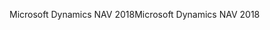 <span data-ttu-id="82469-101">Microsoft Dynamics NAV 2018</span><span class="sxs-lookup"><span data-stu-id="82469-101">Microsoft Dynamics NAV 2018</span></span>